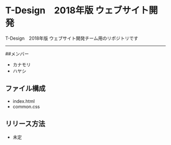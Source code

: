 # T-Design　2018年版  ウェブサイト開発
T-Design　2018年版 ウェブサイト開発チーム用のリポジトリです

---

##メンバー
* カナモリ
* ハヤシ

## ファイル構成
* index.html
* common.css

## リリース方法
* 未定

